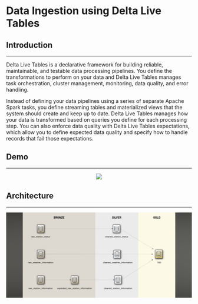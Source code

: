 #  Data Ingestion using Delta Live Tables


## Introduction
------------
Delta Live Tables is a declarative framework for building reliable, maintainable, and testable data processing pipelines. You define the transformations to perform on your data and Delta Live Tables manages task orchestration, cluster management, monitoring, data quality, and error handling.

Instead of defining your data pipelines using a series of separate Apache Spark tasks, you define streaming tables and materialized views that the system should create and keep up to date. Delta Live Tables manages how your data is transformed based on queries you define for each processing step. You can also enforce data quality with Delta Live Tables expectations, which allow you to define expected data quality and specify how to handle records that fail those expectations.

## Demo
------------
<p align="center">
  <img src=./documents/DLT_demo.gif>
</p>

## Architecture
------------
<p align="center">
  <img src=./documents/Medellian_Arch.PNG>
</p>

